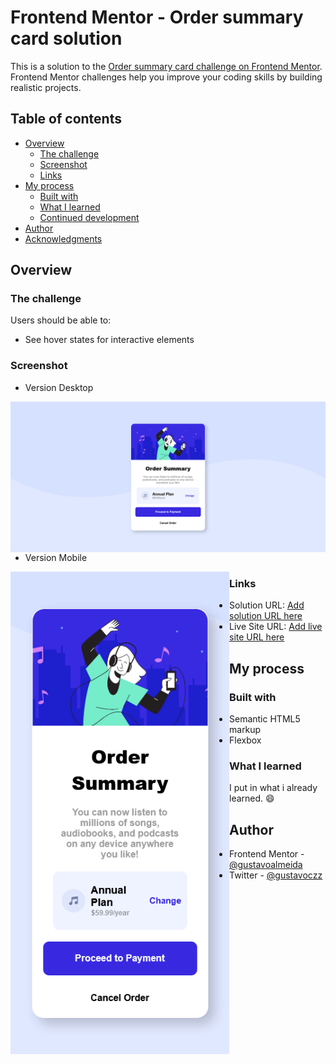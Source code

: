 # Frontend Mentor - Order summary card solution

This is a solution to the [Order summary card challenge on Frontend Mentor](https://www.frontendmentor.io/challenges/order-summary-component-QlPmajDUj). Frontend Mentor challenges help you improve your coding skills by building realistic projects. 

## Table of contents

- [Overview](#overview)
  - [The challenge](#the-challenge)
  - [Screenshot](#screenshot)
  - [Links](#links)
- [My process](#my-process)
  - [Built with](#built-with)
  - [What I learned](#what-i-learned)
  - [Continued development](#continued-development)
- [Author](#author)
- [Acknowledgments](#acknowledgments)

## Overview

### The challenge

Users should be able to:

- See hover states for interactive elements

### Screenshot

- Version Desktop

<img src="./design/Desktop.png" width="600px" align="left" />

- Version Mobile

<img src="./design/Mobile.png" width="350px" align="left" />

### Links

- Solution URL: [Add solution URL here](https://your-solution-url.com)
- Live Site URL: [Add live site URL here](https://your-live-site-url.com)

## My process

### Built with

- Semantic HTML5 markup
- Flexbox

### What I learned

I put in what i already learned. :smile: 

## Author

- Frontend Mentor - [@gustavoalmeida](https://www.frontendmentor.io/profile/yourusername)
- Twitter - [@gustavoczz](https://twitter.com/gustavoczz)
